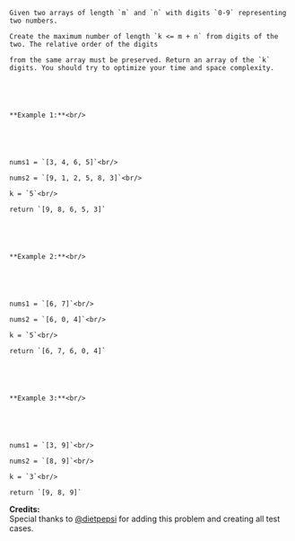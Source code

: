 

    Given two arrays of length `m` and `n` with digits `0-9` representing two numbers.
    Create the maximum number of length `k <= m + n` from digits of the two. The relative order of the digits
    from the same array must be preserved. Return an array of the `k` digits. You should try to optimize your time and space complexity.



    **Example 1:**<br/>



    nums1 = `[3, 4, 6, 5]`<br/>
    nums2 = `[9, 1, 2, 5, 8, 3]`<br/>
    k = `5`<br/>
    return `[9, 8, 6, 5, 3]`



    **Example 2:**<br/>



    nums1 = `[6, 7]`<br/>
    nums2 = `[6, 0, 4]`<br/>
    k = `5`<br/>
    return `[6, 7, 6, 0, 4]`



    **Example 3:**<br/>



    nums1 = `[3, 9]`<br/>
    nums2 = `[8, 9]`<br/>
    k = `3`<br/>
    return `[9, 8, 9]`


**Credits:**<br />Special thanks to [@dietpepsi](https://leetcode.com/discuss/user/dietpepsi) for adding this problem and creating all test cases.
